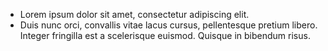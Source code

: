 * Lorem ipsum dolor sit amet, consectetur adipiscing elit.
* Duis nunc orci, convallis vitae lacus cursus, pellentesque pretium libero. Integer
  fringilla est a scelerisque euismod. Quisque in bibendum risus.
